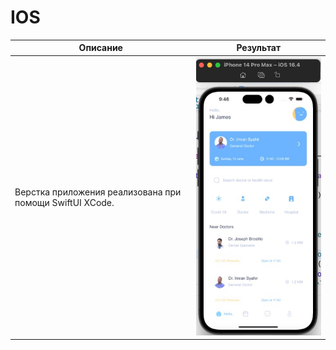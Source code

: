 # IOS
| Описание | Результат |
|----------|-----------|
| Верстка приложения реализована при помощи SwiftUI XCode. | ![Скрин](screen.jpg) |
